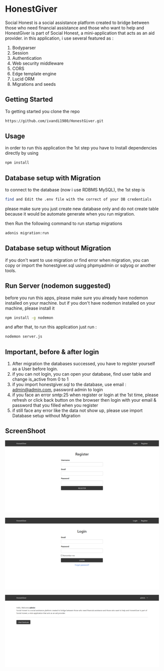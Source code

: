 # HonestGiver

Social Honest is a social assistance platform created to bridge between those who need financial assistance and those who want to help and HonestGiver is part of Social Honest, a mini-application that acts as an aid provider.
in this application, i use several featured as :

1. Bodyparser
2. Session
3. Authentication
4. Web security middleware
5. CORS
6. Edge template engine
7. Lucid ORM
8. Migrations and seeds

## Getting Started
To getting started you clone the repo

```bash
https://github.com/ivandi1980/HonestGiver.git
```

## Usage
in order to run this application the 1st step you have to Install dependencies directly by using

```bash
npm install
```

## Database setup with Migration
to connect to the database (now i use RDBMS MySQL), the 1st step is 

```bash
find and Edit the .env file with the correct of your DB credentials
```
please make sure you just create new database only and do not create table because it would be automate
generate when you run migration.

then Run the following command to run startup migrations

```bash
adonis migration:run
```

## Database setup without Migration
if you don't want to use migration or find error when migration, you can copy or import the honestgiver.sql using phpmyadmin or sqlyog or another tools.

## Run Server (nodemon suggested)
before you run this apps, please make sure you already have nodemon installed on your machine.
but if you don't have nodemon installed on your machine, please install it

```bash
npm install -g nodemon
```

and after that, to run this application just run :

```bash
nodemon server.js
```

## Important, before & after login
1. After migration the databases successed, you have to register yourself as a User before login.
2. if you can not login, you can open your database, find user table and change is_active from 0 to 1
3. if you import honestgiver.sql to the database, use email : admin@admin.com, password admin to login
4. if you face an error smtp:25 when register or login at the 1st time, please refresh or click back button on the browser then login with your email & password that you filled when you register
5. if still face any error like the data not show up, please use import Database setup without Migration

## ScreenShoot
![Formregister](public/register.png "This is the login register")

![Form login](public/login.png "This is the login login")

![Dashboard](public/dashboard.png "This is the dashboard")